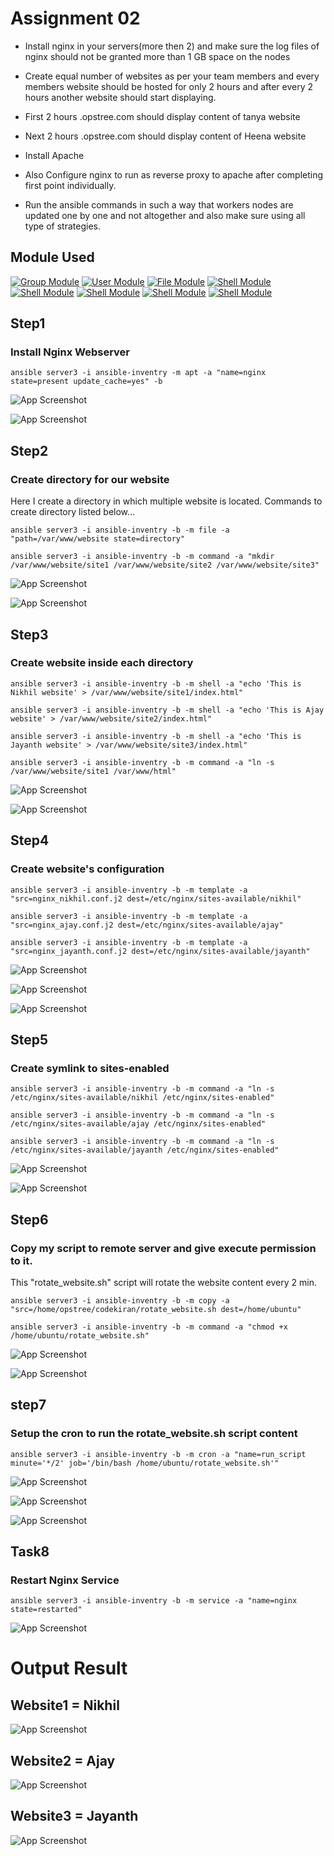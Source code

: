 
# Assignment 02

- Install nginx in your servers(more then 2) and make sure the log files of nginx should not be granted more than 1 GB space on the nodes
- Create equal number of websites as per your team  members and every members website should be hosted for only 2 hours and after every 2 hours another website should start displaying.
- First 2 hours <team>.opstree.com should display content of tanya website
- Next 2 hours <team>.opstree.com should display content of Heena website

- Install Apache
- Also Configure nginx to run as reverse proxy to apache after completing first point individually.


- Run the ansible commands in such a way that workers nodes are updated one by one and not altogether and also make sure using all type of strategies.



## Module Used

[![Group Module](https://img.shields.io/badge/Apt-green.svg)](https://docs.ansible.com/ansible/latest/collections/ansible/builtin/apt_module.html)
[![User Module](https://img.shields.io/badge/Commad-red.svg)](https://docs.ansible.com/ansible/latest/collections/ansible/builtin/command_module.html)
[![File Module](https://img.shields.io/badge/File-blue.svg)](https://docs.ansible.com/ansible/latest/collections/ansible/builtin/file_module.html)
[![Shell Module](https://img.shields.io/badge/Shell-orange.svg)](https://docs.ansible.com/ansible/latest/collections/ansible/builtin/shell_module.html)
[![Shell Module](https://img.shields.io/badge/Template-yellow.svg)](https://docs.ansible.com/ansible/latest/collections/ansible/builtin/template_module.html)
[![Shell Module](https://img.shields.io/badge/Copy-pink.svg)](https://docs.ansible.com/ansible/latest/collections/ansible/builtin/copy_module.html)
[![Shell Module](https://img.shields.io/badge/Cron-purple.svg)](https://docs.ansible.com/ansible/latest/collections/ansible/builtin/cron_module.html)
[![Shell Module](https://img.shields.io/badge/Service-brown.svg)](https://docs.ansible.com/ansible/latest/collections/ansible/builtin/service_module.html)
## Step1

### Install Nginx Webserver

```
ansible server3 -i ansible-inventry -m apt -a "name=nginx state=present update_cache=yes" -b
```
![App Screenshot](https://github.com/Kiran-dehlikar/test/assets/104997588/8ee862be-9db6-43bb-99e0-0542a903b55d)

![App Screenshot](https://github.com/Kiran-dehlikar/test/assets/104997588/865ad835-a43e-41bf-b0e1-ef7f86d71763)

## Step2

### Create directory for our website

Here I create a directory in which multiple website is located. Commands to create directory listed below...



```
ansible server3 -i ansible-inventry -b -m file -a "path=/var/www/website state=directory"

ansible server3 -i ansible-inventry -b -m command -a "mkdir /var/www/website/site1 /var/www/website/site2 /var/www/website/site3"
```


![App Screenshot](https://github.com/Kiran-dehlikar/test/assets/104997588/edd363dc-3af3-49ff-8903-0f14c677ac4e)

![App Screenshot](https://github.com/Kiran-dehlikar/test/assets/104997588/6fb869b2-d1e1-4255-a9e6-9b42b3bc6e18)

## Step3

### Create website inside each directory

```
ansible server3 -i ansible-inventry -b -m shell -a "echo 'This is Nikhil website' > /var/www/website/site1/index.html"

ansible server3 -i ansible-inventry -b -m shell -a "echo 'This is Ajay website' > /var/www/website/site2/index.html"

ansible server3 -i ansible-inventry -b -m shell -a "echo 'This is Jayanth website' > /var/www/website/site3/index.html"

ansible server3 -i ansible-inventry -b -m command -a "ln -s /var/www/website/site1 /var/www/html"
```
![App Screenshot](https://github.com/Kiran-dehlikar/test/assets/104997588/1d08cfab-2d15-41c3-bd8f-c4dbf452c9b4)

![App Screenshot](https://github.com/Kiran-dehlikar/test/assets/104997588/6704b4f5-b0b2-44f6-b8b3-cfcd9a408c15)


## Step4
### Create website's configuration

```
ansible server3 -i ansible-inventry -b -m template -a "src=nginx_nikhil.conf.j2 dest=/etc/nginx/sites-available/nikhil"

ansible server3 -i ansible-inventry -b -m template -a "src=nginx_ajay.conf.j2 dest=/etc/nginx/sites-available/ajay"

ansible server3 -i ansible-inventry -b -m template -a "src=nginx_jayanth.conf.j2 dest=/etc/nginx/sites-available/jayanth"
```
![App Screenshot](https://github.com/Kiran-dehlikar/test/assets/104997588/a5a9792d-7321-4dc8-b2ce-cf443f1b75e6)

![App Screenshot](https://github.com/Kiran-dehlikar/test/assets/104997588/cae8fdb0-3b3e-4500-a504-189009e89f51)

![App Screenshot](https://github.com/Kiran-dehlikar/test/assets/104997588/59505051-5d55-48e2-82eb-02a94ce5ba64)

## Step5

### Create symlink to sites-enabled

```
ansible server3 -i ansible-inventry -b -m command -a "ln -s /etc/nginx/sites-available/nikhil /etc/nginx/sites-enabled"

ansible server3 -i ansible-inventry -b -m command -a "ln -s /etc/nginx/sites-available/ajay /etc/nginx/sites-enabled"

ansible server3 -i ansible-inventry -b -m command -a "ln -s /etc/nginx/sites-available/jayanth /etc/nginx/sites-enabled"
```
![App Screenshot](https://github.com/Kiran-dehlikar/test/assets/104997588/e8278c45-a5ea-4650-9304-f63094943c68)

![App Screenshot](https://github.com/Kiran-dehlikar/test/assets/104997588/f905a076-5f6d-4496-a9a3-e3e4c145d75a)


## Step6

### Copy my script to remote server and give execute permission to it.
This "rotate_website.sh" script will rotate the website content every 2 min.
```
ansible server3 -i ansible-inventry -b -m copy -a "src=/home/opstree/codekiran/rotate_website.sh dest=/home/ubuntu"

ansible server3 -i ansible-inventry -b -m command -a "chmod +x /home/ubuntu/rotate_website.sh"
```
![App Screenshot](https://github.com/Kiran-dehlikar/test/assets/104997588/d8cb336a-3337-4063-9c31-8e14a8af5eff)

![App Screenshot](https://github.com/Kiran-dehlikar/test/assets/104997588/255ac8b1-3bca-471b-89ef-95c2c6caf3a2)

## step7

### Setup the cron to run the rotate_website.sh script content 

```
ansible server3 -i ansible-inventry -b -m cron -a "name=run_script minute='*/2' job='/bin/bash /home/ubuntu/rotate_website.sh'"
```
![App Screenshot](https://github.com/Kiran-dehlikar/test/assets/104997588/18cf6415-59ea-43dc-804a-51061ce18a29)

![App Screenshot](https://github.com/Kiran-dehlikar/test/assets/104997588/20410843-7828-4cbf-8e17-097a805d453b)

![App Screenshot](https://github.com/Kiran-dehlikar/test/assets/104997588/f72e7786-e07b-4229-9d39-6bf7f62b92c8)

## Task8

### Restart Nginx Service

```
ansible server3 -i ansible-inventry -b -m service -a "name=nginx state=restarted"
```
![App Screenshot](https://github.com/Kiran-dehlikar/test/assets/104997588/e69ad31e-dac2-47f3-9929-5c96a52c7974)

# Output Result
## Website1 = Nikhil
![App Screenshot](https://github.com/Kiran-dehlikar/test/assets/104997588/319e399b-3a74-45f8-9a5a-5a1a6f9b6751)
## Website2 = Ajay
![App Screenshot](https://github.com/Kiran-dehlikar/test/assets/104997588/f585b8ab-7cf0-44e7-b2c2-c604a78ff6a4)
## Website3 = Jayanth
![App Screenshot](https://github.com/Kiran-dehlikar/test/assets/104997588/3d5b8bea-07c4-43c2-9fdd-70089a62a838)

